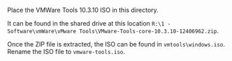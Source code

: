 Place the VMWare Tools 10.3.10 ISO in this directory.

It can be found in the shared drive at this location `R:\1 - Software\vmWare\vMware Tools\VMware-Tools-core-10.3.10-12406962.zip`.

Once the ZIP file is extracted, the ISO can be found in `vmtools\windows.iso`. Rename the ISO file to `vmware-tools.iso`.